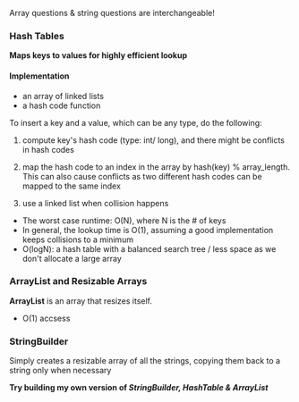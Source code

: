 
Array questions & string questions are interchangeable! 

### Hash Tables
**Maps keys to values for highly efficient lookup**
#### Implementation 
* an array of linked lists 
* a hash code function

To insert a key and a value, which can be any type, do the following:
1. compute key's hash code (type: int/ long), and there might be conflicts in hash codes


2. map the hash code to an index in the array by hash(key) % array_length. This can also cause conflicts as two different hash codes can be mapped  to the same index


3. use a linked list when collision happens


* The worst case runtime: O(N), where N is the # of keys
* In general, the lookup time is O(1), assuming a good implementation keeps collisions to a minimum
* O(logN): a hash table with a balanced search tree / less space as we don't allocate a large array 

### ArrayList and Resizable Arrays
**ArrayList** is an array that resizes itself. 
* O(1) accsess

### StringBuilder
Simply creates a resizable array of all the strings, copying them back to a string only when necessary 

**Try building my own version of *StringBuilder, HashTable & ArrayList***

